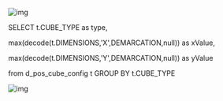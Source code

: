 ![img](D:\笔记\img\12) 

SELECT t.CUBE_TYPE as type,

max(decode(t.DIMENSIONS,'X',DEMARCATION,null)) as xValue,

max(decode(t.DIMENSIONS,'Y',DEMARCATION,null)) as yValue 

from d_pos_cube_config t GROUP BY t.CUBE_TYPE

![img](D:\笔记\img\13)


